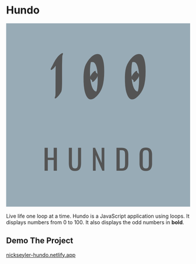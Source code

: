 # Hundo

![Hundo](./img/Hundo.png)

Live life one loop at a time. Hundo is a JavaScript application using loops. It
displays numbers from 0 to 100. It also displays the odd numbers in **bold**.

## Demo The Project
[nickseyler-hundo.netlify.app](nickseyler-hundo.netlify.app)